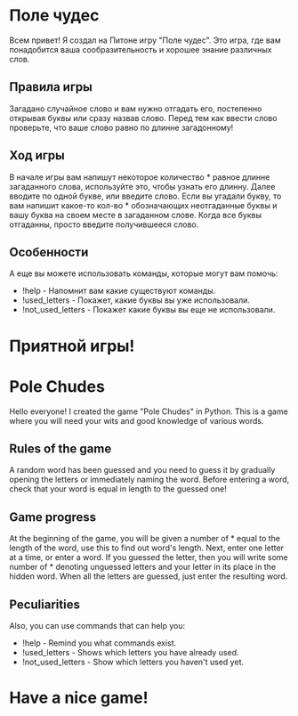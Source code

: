 # Поле чудес
Всем привет! Я создал на Питоне игру "Поле чудес". Это игра, где вам понадобится ваша сообразительность и хорошее знание различных слов.
## Правила игры
Загадано случайное слово и вам нужно отгадать его, постепенно открывая буквы или сразу назвав слово. Перед тем как ввести слово проверьте, что ваше слово равно по длинне загадонному!
## Ход игры
В начале игры вам напишут некоторое количество * равное длинне загаданного слова, используйте это, чтобы узнать его длинну.
Далее вводите по одной букве, или введите слово.
Если вы угадали букву, то вам напишит какое-то кол-во * обозначающих неотгаданные буквы и вашу буква на своем месте в загаданном слове.
Когда все буквы отгаданны, просто введите получившееся слово.
## Особенности
А еще вы можете использовать команды, которые могут вам помочь: 
 - !help - Напомнит вам какие существуют команды.
 - !used_letters - Покажет, какие буквы вы уже использовали.
 - !not_used_letters - Покажет какие буквы вы еще не использовали.
# **Приятной игры!**


# Pole Chudes
Hello everyone! I created the game "Pole Chudes" in Python. This is a game where you will need your wits and good knowledge of various words.
## Rules of the game
A random word has been guessed and you need to guess it by gradually opening the letters or immediately naming the word. 
Before entering a word, check that your word is equal in length to the guessed one!
## Game progress
At the beginning of the game, you will be given a number of * equal to the length of the word, use this to find out word's length.
Next, enter one letter at a time, or enter a word.
If you guessed the letter, then you will write some number of * denoting unguessed letters and your letter in its place in the hidden word.
When all the letters are guessed, just enter the resulting word.
## Peculiarities
Also, you can use commands that can help you:
 - !help - Remind you what commands exist.
 - !used_letters - Shows which letters you have already used.
 - !not_used_letters - Show which letters you haven't used yet.
# **Have a nice game!**
